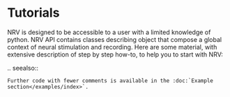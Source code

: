 Tutorials
=========

NRV is designed to be accessible to a user with a limited knowledge of python. NRV API contains classes describing object that compose a global context of neural stimulation and recording. Here are some material, with extensive description of step by step how-to, to help you to start with NRV:

.. seealso::

    Further code with fewer comments is available in the :doc:`Example section</examples/index>`.
